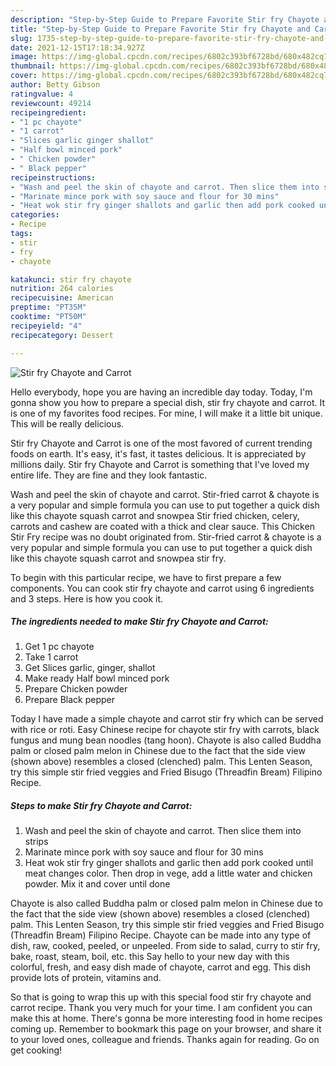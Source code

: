 ```yaml
---
description: "Step-by-Step Guide to Prepare Favorite Stir fry Chayote and Carrot"
title: "Step-by-Step Guide to Prepare Favorite Stir fry Chayote and Carrot"
slug: 1735-step-by-step-guide-to-prepare-favorite-stir-fry-chayote-and-carrot
date: 2021-12-15T17:18:34.927Z
image: https://img-global.cpcdn.com/recipes/6802c393bf6728bd/680x482cq70/stir-fry-chayote-and-carrot-recipe-main-photo.jpg
thumbnail: https://img-global.cpcdn.com/recipes/6802c393bf6728bd/680x482cq70/stir-fry-chayote-and-carrot-recipe-main-photo.jpg
cover: https://img-global.cpcdn.com/recipes/6802c393bf6728bd/680x482cq70/stir-fry-chayote-and-carrot-recipe-main-photo.jpg
author: Betty Gibson
ratingvalue: 4
reviewcount: 49214
recipeingredient:
- "1 pc chayote"
- "1 carrot"
- "Slices garlic ginger shallot"
- "Half bowl minced pork"
- " Chicken powder"
- " Black pepper"
recipeinstructions:
- "Wash and peel the skin of chayote and carrot. Then slice them into strips"
- "Marinate mince pork with soy sauce and flour for 30 mins"
- "Heat wok stir fry ginger shallots and garlic then add pork cooked until meat changes color. Then drop in vege, add a little water and chicken powder. Mix it and cover until done"
categories:
- Recipe
tags:
- stir
- fry
- chayote

katakunci: stir fry chayote 
nutrition: 264 calories
recipecuisine: American
preptime: "PT35M"
cooktime: "PT50M"
recipeyield: "4"
recipecategory: Dessert

---
```



![Stir fry Chayote and Carrot](https://img-global.cpcdn.com/recipes/6802c393bf6728bd/680x482cq70/stir-fry-chayote-and-carrot-recipe-main-photo.jpg)

Hello everybody, hope you are having an incredible day today. Today, I'm gonna show you how to prepare a special dish, stir fry chayote and carrot. It is one of my favorites food recipes. For mine, I will make it a little bit unique. This will be really delicious.

Stir fry Chayote and Carrot is one of the most favored of current trending foods on earth. It's easy, it's fast, it tastes delicious. It is appreciated by millions daily. Stir fry Chayote and Carrot is something that I've loved my entire life. They are fine and they look fantastic.

Wash and peel the skin of chayote and carrot. Stir-fried carrot & chayote is a very popular and simple formula you can use to put together a quick dish like this chayote squash carrot and snowpea Stir fried chicken, celery, carrots and cashew are coated with a thick and clear sauce. This Chicken Stir Fry recipe was no doubt originated from. Stir-fried carrot & chayote is a very popular and simple formula you can use to put together a quick dish like this chayote squash carrot and snowpea stir fry.


To begin with this particular recipe, we have to first prepare a few components. You can cook stir fry chayote and carrot using 6 ingredients and 3 steps. Here is how you cook it.

<!--inarticleads1-->

##### The ingredients needed to make Stir fry Chayote and Carrot:

1. Get 1 pc chayote
1. Take 1 carrot
1. Get Slices garlic, ginger, shallot
1. Make ready Half bowl minced pork
1. Prepare  Chicken powder
1. Prepare  Black pepper


Today I have made a simple chayote and carrot stir fry which can be served with rice or roti. Easy Chinese recipe for chayote stir fry with carrots, black fungus and mung bean noodles (tang hoon). Chayote is also called Buddha palm or closed palm melon in Chinese due to the fact that the side view (shown above) resembles a closed (clenched) palm. This Lenten Season, try this simple stir fried veggies and Fried Bisugo (Threadfin Bream) Filipino Recipe. 

<!--inarticleads2-->

##### Steps to make Stir fry Chayote and Carrot:

1. Wash and peel the skin of chayote and carrot. Then slice them into strips
1. Marinate mince pork with soy sauce and flour for 30 mins
1. Heat wok stir fry ginger shallots and garlic then add pork cooked until meat changes color. Then drop in vege, add a little water and chicken powder. Mix it and cover until done


Chayote is also called Buddha palm or closed palm melon in Chinese due to the fact that the side view (shown above) resembles a closed (clenched) palm. This Lenten Season, try this simple stir fried veggies and Fried Bisugo (Threadfin Bream) Filipino Recipe. Chayote can be made into any type of dish, raw, cooked, peeled, or unpeeled. From side to salad, curry to stir fry, bake, roast, steam, boil, etc. this Say hello to your new day with this colorful, fresh, and easy dish made of chayote, carrot and egg. This dish provide lots of protein, vitamins and. 

So that is going to wrap this up with this special food stir fry chayote and carrot recipe. Thank you very much for your time. I am confident you can make this at home. There's gonna be more interesting food in home recipes coming up. Remember to bookmark this page on your browser, and share it to your loved ones, colleague and friends. Thanks again for reading. Go on get cooking!
